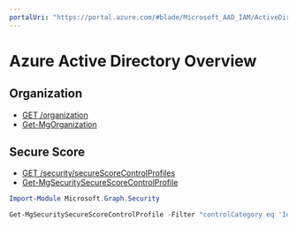 ```yaml
---
portalUri: "https://portal.azure.com/#blade/Microsoft_AAD_IAM/ActiveDirectoryMenuBlade/Overview"
---
```


# Azure Active Directory Overview
## Organization
* [GET /organization](https://docs.microsoft.com/graph/api/organization-get)
* [Get-MgOrganization](https://docs.microsoft.com/powershell/module/microsoft.graph.identity.directorymanagement/get-mgorganization)

## Secure Score
* [GET /security/secureScoreControlProfiles]()
* [Get-MgSecuritySecureScoreControlProfile]()

```powershell
Import-Module Microsoft.Graph.Security

Get-MgSecuritySecureScoreControlProfile -Filter "controlCategory eq 'Identity'" -Top 999 -Property "id,maxScore,deprecated" 
```
